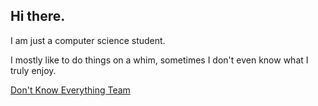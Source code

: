 ## Hi there.

I am just a computer science student.

I mostly like to do things on a whim, sometimes I don't even know what I truly enjoy.

[Don't Know Everything Team](https://dont-know-everything.noonomyen.com/)
